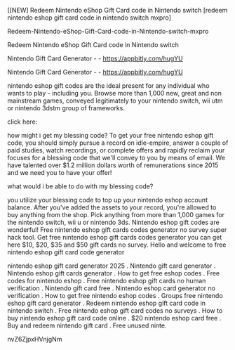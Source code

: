 [[NEW] Redeem Nintendo eShop Gift Card code in Nintendo switch [redeem nintendo eshop gift card code in nintendo switch mxpro]

Redeem-Nintendo-eShop-Gift-Card-code-in-Nintendo-switch-mxpro

Redeem Nintendo eShop Gift Card code in Nintendo switch

Nintendo Gift Card Generator - - https://appbitly.com/hugYU

Nintendo Gift Card Generator - - https://appbitly.com/hugYU

nintendo eshop gift codes are the ideal present for any individual who wants to play - including you. Browse more than 1,000 new, great and non mainstream games, conveyed legitimately to your nintendo switch, wii utm or nintendo 3dstm group of frameworks.

click here:

how might i get my blessing code? To get your free nintendo eshop gift code, you should simply pursue a record on idle-empire, answer a couple of paid studies, watch recordings, or complete offers and rapidly reclaim your focuses for a blessing code that we'll convey to you by means of email. We have talented over $1.2 million dollars worth of remunerations since 2015 and we need you to have your offer!

what would i be able to do with my blessing code?

you utilize your blessing code to top up your nintendo eshop account balance. After you've added the assets to your record, you're allowed to buy anything from the shop. Pick anything from more than 1,000 games for the nintendo switch, wii u or nintendo 3ds. Nintendo eshop gift codes are wonderful! Free nintendo eshop gift cards codes generator  no survey  super hack tool. Get free nintendo eshop gift cards codes generator  you can get here $10, $20, $35 and $50 gift cards no survey. Hello and welcome to free nintendo eshop gift card code generator

nintendo eshop gift card generator 2025 . Nintendo gift card generator . Nintendo eshop gift cards generator . How to get free eshop codes . Free codes for nintendo eshop . Free nintendo eshop gift cards no human verification . Nintendo gift card free . Nintendo eshop card generator no verification . How to get free nintendo eshop codes . Groups free nintendo eshop gift card generator . Redeem nintendo eshop gift card code in nintendo switch . Free nintendo eshop gift card codes no surveys . How to buy nintendo eshop gift card code online . $20 nintendo eshop card free . Buy and redeem nintendo gift card . Free unused ninte.

nvZ6ZjpxHVnjgNm

